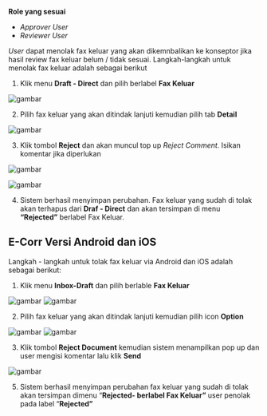 **Role yang sesuai**

- *Approver User*
- *Reviewer User*

*User* dapat menolak fax keluar yang akan dikemnbalikan ke konseptor jika hasil review fax keluar belum / tidak sesuai. Langkah-langkah untuk menolak fax keluar adalah sebagai berikut

1. Klik menu **Draft - Direct** dan pilih berlabel **Fax Keluar**

![gambar](FaxKeluar/FK_Web/FK14.png)

2. Pilih fax keluar yang akan ditindak lanjuti kemudian pilih tab **Detail**

![gambar](FaxKeluar/FK_Web/FK15.png)

3. Klik tombol **Reject** dan akan muncul top up *Reject Comment*. Isikan komentar jika diperlukan

![gambar](FaxKeluar/FK_Web/FK22.png)

![gambar](FaxKeluar/FK_Web/FK27.png)

4.	Sistem berhasil menyimpan perubahan. Fax keluar yang sudah di tolak akan terhapus dari **Draf - Direct** dan akan tersimpan di menu **“Rejected”** berlabel Fax Keluar.


## **E-Corr Versi Android dan iOS**

Langkah - langkah untuk tolak fax keluar via Android dan iOS adalah sebagai berikut:

1. Klik menu **Inbox-Draft** dan pilih berlable **Fax Keluar**

![gambar](FaxKeluar/FK_Android/TolakFK/02A1.png) ![gambar](FaxKeluar/FK_Android/TolakFK/02AA1.png)

2. Pilih fax keluar yang akan ditindak lanjuti kemudian pilih icon **Option**

 ![gambar](FaxKeluar/FK_Android/TolakFK/02A01.png) ![gambar](FaxKeluar/FK_Android/TolakFK/02A02.png)

3. Klik tombol **Reject Document** kemudian sistem menampilkan pop up dan user mengisi komentar lalu klik **Send**

![gambar](FaxKeluar/FK_Android/TolakFK/02A03.png) 

5. Sistem berhasil menyimpan perubahan fax keluar yang sudah di tolak akan tersimpan dimenu “**Rejected- berlabel Fax Keluar”** user penolak pada label “**Rejected”**



